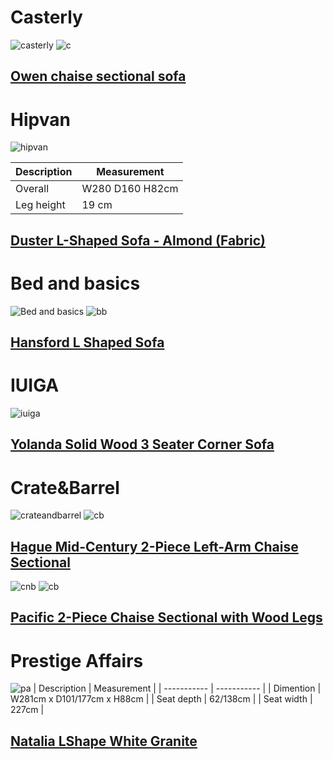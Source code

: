 # Casterly
![casterly](https://res.cloudinary.com/castlery/image/private/w_1000,f_auto,q_auto/b_rgb:F3F3F3,c_fit/v1623125915/crusader/variants/54000007-TL4002/Owen-Sofa-Sectional-Right-Hand-Facing-Pearl-Beige-Lifestyle-Crop.jpg)
![c](https://img.castlery.sg/products/images/194616/large_x2/Owen-Right-Chaise-Sectional-Sofa-Pearl_Beige-Dim.jpg?1622801164)
## [Owen chaise sectional sofa](https://www.castlery.com/sg/products/owen-chaise-sectional-sofa-walnut)

# Hipvan
![hipvan](https://hipvan-images-production.imgix.net/product-images/4ea48b59-908c-4ad8-bdd7-9c7172156424/Helga--Duster-L-Shape-Sofa--Almond-(Fabric)-14.png?fm=jpg&auto=format%2Ccompress&cs=srgb&ar=1%3A1&fit=fill&bg=ffffff&ixlib=react-9.2.0)

|Description|Measurement|
| ---------- | -------- |
| Overall | W280 D160 H82cm |
| Leg height | 19 cm |
## [Duster L-Shaped Sofa - Almond (Fabric)](https://www.hipvan.com/products/duster-l-shaped-sofa-almond-fabric)

# Bed and basics
![Bed and basics](https://cdn.bedandbasics.sg/media/catalog/product/cache/image/700x500/8dfaea894a221b45920cee25b236c3fe/h/a/hansford_l_shape_sofa-earth_green_1.jpg)
![bb](https://cdn.bedandbasics.sg/media/wysiwyg/Japanese_Sofas/Hansford/2022/hansford_l_shaped_sofa-dimensions.jpeg)
## [Hansford L Shaped Sofa](https://www.bedandbasics.sg/hansford-l-shaped-sofa.html)

# IUIGA
![iuiga](https://iuiga-release.oss-ap-southeast-1.aliyuncs.com/uploads/goodsinfo/20220210/20220210111936_13317.jpg!iuiga-img-g)
## [Yolanda Solid Wood 3 Seater Corner Sofa](https://www.iuiga.com/Furniture/Living-Room/Sofas/Yolanda-Solid-Wood-3-Seater-Corner-Sofa-4571-9964.html)

# Crate&Barrel
![crateandbarrel](https://cb.scene7.com/is/image/Crate/Hague2LAChsSectIvorySOSSS22/$web_pdp_main_carousel_high$/220505165916/hague-2-piece-left-arm-chaise-mid-century-sectional.jpg)
![cb](https://cb.scene7.com/is/image/Crate/Hague2LAChsSectIvory3QSSS22_Dim/$web_pdp_dimension_high$/220605115841/Hague2LAChsSectIvory3QSSS22_Dim.jpg)
## [Hague Mid-Century 2-Piece Left-Arm Chaise Sectional](https://www.crateandbarrel.com/hague-mid-century-2-piece-left-arm-chaise-sectional/s488918)

![cnb](https://cb.scene7.com/is/image/Crate/Pacific2StLASfRAChsBCSOSSS21_3D_1x1/$web_pdp_main_carousel_high$/210507124427/pacific-2-piece-chaise-sectional-with-wood-legs.jpg)
![cb](https://cb.scene7.com/is/image/Crate/Pacific2StLASfRAChsBCSOSSS21_3D_Dim/$web_pdp_dimension_high$/220605194552/Pacific2StLASfRAChsBCSOSSS21_3D_Dim.jpg)
## [Pacific 2-Piece Chaise Sectional with Wood Legs](https://www.crateandbarrel.com/pacific-2-piece-chaise-sectional-with-wood-legs/s297374)

# Prestige Affairs
![pa](https://cdn.shopify.com/s/files/1/0298/1577/products/Natalia_RHF_LShape_WhiteGranite_Sofa_Shopify_1_1050pxX800px_150dpi_800x800.jpg?v=1640585728)
| Description | Measurement |
| ----------- | ----------- |
| Dimention | W281cm x D101/177cm x H88cm |
| Seat depth | 62/138cm |
| Seat width | 227cm |
## [Natalia LShape White Granite](https://www.prestige-affairs.com/collections/sofa-loveseats/products/natalia-right-facing-l-shape-sofa-white-granite?variant=43075738796283)
